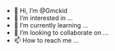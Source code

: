 - 👋 Hi, I’m @Gmckid
- 👀 I’m interested in ...
- 🌱 I’m currently learning ...
- 💞️ I’m looking to collaborate on ...
- 📫 How to reach me ...

<!---
Gmckid/Gmckid is a ✨ special ✨ repository because its `README.md` (this file) appears on your GitHub profile.
You can click the Preview link to take a look at your changes.
--->

